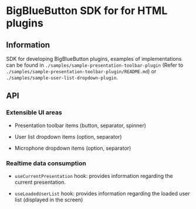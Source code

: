 # BigBlueButton SDK for for HTML plugins

## Information

SDK for developing BigBlueButton plugins, examples of implementations can be found in `./samples/sample-presentation-toolbar-plugin` (Refer to `./samples/sample-presentation-toolbar-plugin/README.md`) or `./samples/sample-user-list-dropdown-plugin`.

## API
### Extensible UI areas
- Presentation toolbar items (button, separator, spinner)

- User list dropdown items (option, separator)

- Microphone dropdown items (option, separator)

### Realtime data consumption
- `useCurrentPresentation` hook: provides information regarding the current presentation.

- `useLoadedUserList` hook: provides information regarding the loaded user list (displayed in the screen)

